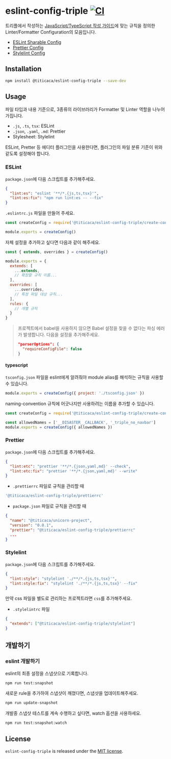 # eslint-config-triple [![CI][ci-image]][ci-url]

[ci-image]: https://github.com/titicacadev/eslint-config-triple/actions/workflows/ci.yaml/badge.svg?branch=main
[ci-url]: https://github.com/titicacadev/eslint-config-triple/actions/workflows/ci.yaml

트리플에서 작성하는 [JavaScript/TypeScript 작성 가이드](STYLE_GUIDE.md)에 맞는
규칙을 정의한 Linter/Formatter Configuration의 모음입니다.

- [ESLint Sharable Config](https://eslint.org/docs/developer-guide/shareable-configs)
- [Prettier Config](https://prettier.io/docs/en/configuration.html)
- [Stylelint Config](https://stylelint.io/user-guide/configure/)

## Installation

```bash
npm install @titicaca/eslint-config-triple --save-dev
```

## Usage

파일 타입과 내용 기준으로, 3종류의 라이브러리가 Formatter 및 Linter 역할을 나누어
가집니다.

- `.js`, `.ts`, `tsx`: ESLint
- `.json`, `.yaml`, `.md`: Prettier
- Stylesheet: Stylelint

ESLint, Pretter 등 에디터 플러그인을 사용한다면, 플러그인의 파일 분류 기준이 위와
같도록 설정해야 합니다.

### ESLint

`package.json`에 다음 스크립트를 추가해주세요.

```json
{
  "lint:es": "eslint '**/*.{js,ts,tsx}'",
  "lint:es:fix": "npm run lint:es -- --fix"
}
```

`.eslintrc.js` 파일을 만들어 주세요.

```js
const createConfig = require('@titicaca/eslint-config-triple/create-config')

module.exports = createConfig()
```

자체 설정을 추가하고 싶다면 다음과 같이 해주세요.

```js
const { extends, overrides } = createConfig()

module.exports = {
  extends: [
    ...extends,
    // 확장할 규칙 이름...
  ],
  overrides: [
    ...overrides,
    // 특정 파일 대상 규칙...
  ],
  rules: {
    // 개별 규칙
  }
}
```

> 프로젝트에서 babel을 사용하지 않으면 Babel 설정을 찾을 수 없다는 파싱 에러가 발생합니다.
> 다음을 설정을 추가해주세요.
>
> ```json
> "parserOptions": {
>   "requireConfigFile": false
> }
> ```

#### typescript

`tsconfig.json` 파일을 eslint에게 알려줘야 module alias를 해석하는 규칙을 사용할 수 있습니다.

```js
module.exports = createConfig({ project: './tsconfig.json' })
```

naming-convention 규칙에 어긋나지만 사용하려는 이름을 추가할 수 있습니다.

```js
const createConfig = require('@titicaca/eslint-config-triple/create-config')

const allowedNames = ['__DISASTER__CALLBACK', '_triple_no_navbar']
module.exports = createConfig({ allowedNames })
```

### Prettier

`package.json`에 다음 스크립트를 추가해주세요.

```json
{
  "lint:etc": "prettier '**/*.{json,yaml,md}' --check",
  "lint:etc:fix": "prettier '**/*.{json,yaml,md}' --write"
}
```

- `.prettierrc` 파일로 규칙을 관리할 때

```js
'@titicaca/eslint-config-triple/prettierrc'
```

- `package.json` 파일로 규칙을 관리할 때

```json
{
  "name": "@titicaca/unicorn-project",
  "version": "0.0.1",
  "prettier": "@titicaca/eslint-config-triple/prettierrc"
  ...
}
```

### Stylelint

`package.json`에 다음 스크립트를 추가해주세요.

```json
{
  "lint:style": "stylelint './**/*.{js,ts,tsx}'",
  "lint:style:fix": "stylelint './**/*.{js,ts,tsx}' --fix"
}
```

만약 css 파일을 별도로 관리하는 프로젝트라면 `css`를 추가해주세요.

- `.stylelintrc` 파일

```json
{
  "extends": ["@titicaca/eslint-config-triple/stylelint"]
}
```

## 개발하기

### eslint 개발하기

eslint의 최종 설정을 스냅샷으로 기록합니다.

```bash
npm run test:snapshot
```

새로운 rule을 추가하여 스냅샷이 깨졌다면, 스냅샷을 업데이트해주세요.

```bash
npm run update-snapshot
```

개발중 스냅샷 테스트를 계속 수행하고 싶다면, watch 옵션을 사용하세요.

```bash
npm run test:snapshot:watch
```

## License

`eslint-config-triple` is released under the [MIT license](LICENSE).
